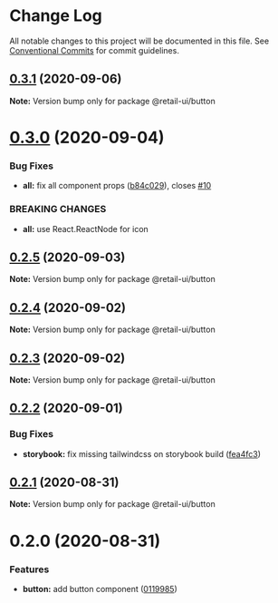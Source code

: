 # Change Log

All notable changes to this project will be documented in this file.
See [Conventional Commits](https://conventionalcommits.org) for commit guidelines.

## [0.3.1](https://github.com/sondh0127/retail-ui/compare/@retail-ui/button@0.3.0...@retail-ui/button@0.3.1) (2020-09-06)

**Note:** Version bump only for package @retail-ui/button

# [0.3.0](https://github.com/sondh0127/retail-ui/compare/@retail-ui/button@0.2.5...@retail-ui/button@0.3.0) (2020-09-04)

### Bug Fixes

- **all:** fix all component props ([b84c029](https://github.com/sondh0127/retail-ui/commit/b84c0296dbb362d1467cb49544bc30493ea6f2c0)), closes [#10](https://github.com/sondh0127/retail-ui/issues/10)

### BREAKING CHANGES

- **all:** use React.ReactNode for icon

## [0.2.5](https://github.com/sondh0127/retail-ui/compare/@retail-ui/button@0.2.4...@retail-ui/button@0.2.5) (2020-09-03)

**Note:** Version bump only for package @retail-ui/button

## [0.2.4](https://github.com/sondh0127/retail-ui/compare/@retail-ui/button@0.2.3...@retail-ui/button@0.2.4) (2020-09-02)

**Note:** Version bump only for package @retail-ui/button

## [0.2.3](https://github.com/sondh0127/retail-ui/compare/@retail-ui/button@0.2.2...@retail-ui/button@0.2.3) (2020-09-02)

**Note:** Version bump only for package @retail-ui/button

## [0.2.2](https://github.com/sondh0127/retail-ui/compare/@retail-ui/button@0.2.1...@retail-ui/button@0.2.2) (2020-09-01)

### Bug Fixes

- **storybook:** fix missing tailwindcss on storybook build ([fea4fc3](https://github.com/sondh0127/retail-ui/commit/fea4fc3d902588a32e10cf9b1cd3124d23480d78))

## [0.2.1](https://github.com/sondh0127/retail-ui/compare/@retail-ui/button@0.2.0...@retail-ui/button@0.2.1) (2020-08-31)

**Note:** Version bump only for package @retail-ui/button

# 0.2.0 (2020-08-31)

### Features

- **button:** add button component ([0119985](https://github.com/sondh0127/retail-ui/commit/011998509929987d232c7a21554ac67ca664c9bf))
